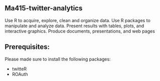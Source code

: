 ## Ma415-twitter-analytics
Use R to acquire, explore, clean and organize data. Use R packages to manipulate and analyze data. Present results with tables, plots, and interactive graphics. Produce documents, presentations, and web pages

## Prerequisites:
Please made sure to install the following packages:
- twitteR
- ROAuth



